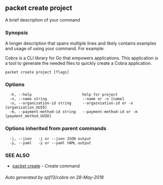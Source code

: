## packet create project

A brief description of your command

### Synopsis

A longer description that spans multiple lines and likely contains examples
and usage of using your command. For example:

Cobra is a CLI library for Go that empowers applications.
This application is a tool to generate the needed files
to quickly create a Cobra application.

```
packet create project [flags]
```

### Options

```
  -h, --help                       help for project
  -n, --name string                --name or -n [name]
  -o, --organization-id string     --orgazniation-id or -o [organization_UUID]
  -m, --payment-method-id string   --payment-method-id or -m [payment_method_UUID]
```

### Options inherited from parent commands

```
  -j, --json   -j or --json JSON output
  -y, --yaml   -y or --yaml YAML output
```

### SEE ALSO

* [packet create](packet_create.md)	 - Create command

###### Auto generated by spf13/cobra on 28-May-2018
